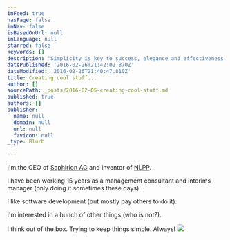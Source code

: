 ```yaml
---
inFeed: true
hasPage: false
inNav: false
isBasedOnUrl: null
inLanguage: null
starred: false
keywords: []
description: 'Simplicity is key to success, elegance and effectiveness.'
datePublished: '2016-02-26T21:42:02.870Z'
dateModified: '2016-02-26T21:40:47.810Z'
title: Creating cool stuff...
author: []
sourcePath: _posts/2016-02-05-creating-cool-stuff.md
published: true
authors: []
publisher:
  name: null
  domain: null
  url: null
  favicon: null
_type: Blurb

---
```

I'm the CEO of [Saphirion AG][0] and inventor of [NLPP][1].

I have been working 15 years as a management consultant and interims manager (only doing it sometimes these days).

I like software development (but mostly pay others to do it).

I'm interested in a bunch of other things (who is not?).

I think out of the box. Trying to keep things simple. Always!
![](https://the-grid-user-content.s3-us-west-2.amazonaws.com/30312668-7bdd-4909-bb1d-398735f262b7.png)

[0]: http://www.saphirion.com/
[1]: http://www.nlpp.ch/